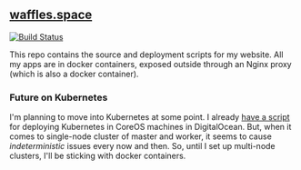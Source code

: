 ## [waffles.space](https://waffles.space)

[![Build Status](https://api.travis-ci.org/wafflespeanut/waffles.space.svg?branch=master)](https://travis-ci.org/Wafflespeanut/waffles.space)

This repo contains the source and deployment scripts for my website. All my apps are in docker containers, exposed outside through an Nginx proxy (which is also a docker container).

### Future on Kubernetes

I'm planning to move into Kubernetes at some point. I already [have a script](https://github.com/wafflespeanut/waffles.space/tree/master/kubernetes-digitalocean) for deploying Kubernetes in CoreOS machines in DigitalOcean. But, when it comes to single-node cluster of master and worker, it seems to cause *indeterministic* issues every now and then. So, until I set up multi-node clusters, I'll be sticking with docker containers.
